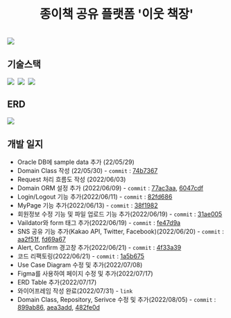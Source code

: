 <h1 align="center">종이책 공유 플랫폼 '이웃 책장'</h1><br>
<img src="https://user-images.githubusercontent.com/72064966/175916293-2b3c29d4-e8dd-4789-bdd8-e000b523a334.PNG">

## 기술스택
<p>
  <img src="https://img.shields.io/badge/-SpringBoot-blue"/>&nbsp
  <img src="https://img.shields.io/badge/-JPA-red"/>&nbsp
  <img src="https://img.shields.io/badge/-Oracle-yellow"/>&nbsp
</p>

## ERD
<img src="https://user-images.githubusercontent.com/72064966/175916742-df00af8e-c8be-4b1e-aa9b-db9d55fe00e1.png">

## 개발 일지
* Oracle DB에 sample data 추가 (22/05/29)
* Domain Class 작성 (22/05/30) - `commit` : [74b7367](https://github.com/EUNDINI/nine_nine_on/commit/74b7367d62cf8fc33b1fa111ebb292a60d35ec27)
* Request 처리 흐름도 작성 (2022/06/03)
* Domain ORM 설정 추가 (2022/06/09) - `commit` : [77ac3aa](https://github.com/EUNDINI/nine_nine_on/pull/22/commits/77ac3aa02b037d6f062daf0c747012585bcd6414), [6047cdf](https://github.com/EUNDINI/nine_nine_on/pull/26/commits/6047cdfe6a2475ddf8001dbfa2ab747725242cfe)
* Login/Logout 기능 추가(2022/06/11) - `commit` : [82fd686](https://github.com/EUNDINI/nine_nine_on/commit/82fd6866fed3c73aecc01ef197d03cfbb433dff9)
* MyPage 기능 추가(2022/06/13) - `commit` : [38f1982](https://github.com/EUNDINI/nine_nine_on/pull/41/commits/38f198206e78774a193f6c7835c7a072afd73422)
* 회원정보 수정 기능 및 파일 업로드 기능 추가(2022/06/19) - `commit` : [31ae005](https://github.com/EUNDINI/nine_nine_on/pull/46/commits/31ae005004c87e28d9ac9bc6de6634624381c85b)
* Vaildator와 form 태그 추가(2022/06/19) - `commit` : [fe47d9a](https://github.com/EUNDINI/nine_nine_on/pull/46/commits/fe47d9a748a52ec4996c816e5f2617125aeac10e)
* SNS 공유 기능 추가(Kakao API, Twitter, Facebook)(2022/06/20) - `commit` : [aa2f51f](https://github.com/EUNDINI/nine_nine_on/pull/49/commits/aa2f51ff8d35f6630aa3f6332193938898d3e486), [fd69a67](https://github.com/EUNDINI/nine_nine_on/pull/50/commits/fd69a675254c5bd7c38f24813d8516f6b88ec4f1) 
* Alert, Confirm 경고창 추가(2022/06/21) - `commit` : [4f33a39](https://github.com/EUNDINI/nine_nine_on/pull/53/commits/4f33a3914dc6874c9c6fef024d329aab25e975b0)
* 코드 리팩토링(2022/06/21) - `commit` : [1a5b675](https://github.com/EUNDINI/nine_nine_on/pull/61/commits/1a5b675c847282db4c227bd752067847d45e113c)
* Use Case Diagram 수정 및 추가(2022/07/08)
* Figma를 사용하여 페이지 수정 및 추가(2022/07/17)
* ERD Table 추가(2022/07/17)
* 와이어프레임 작성 완료(2022/07/31) - `link`
* Domain Class, Repository, Serivce 수정 및 추가(2022/08/05) - `commit` : [899ab86](https://github.com/EUNDINI/nine_nine_on/commit/899ab86d509ef0a09245e182d35945bc5eb8076d), [aea3add](https://github.com/EUNDINI/nine_nine_on/commit/aea3addad43f9c81a3609d367d2dab8d1a077166), 
[482fe0d](https://github.com/EUNDINI/nine_nine_on/commit/482fe0df5953fce3e845dccdd6aff27d5e56a079)

